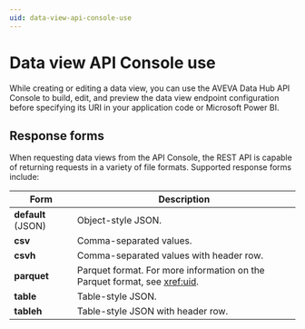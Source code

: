 ```yaml
---
uid: data-view-api-console-use
---
```


# Data view API Console use

While creating or editing a data view, you can use the AVEVA Data Hub API Console to build, edit, and preview the data view endpoint configuration before specifying its URI in your application code or Microsoft Power BI.

## Response forms

When requesting data views from the API Console, the REST API is capable of returning requests in a variety of file formats. Supported response forms include:

| Form               | Description |
|--------------------|-------------|
| **default** (JSON) | Object-style JSON. |
| **csv**            | Comma-separated values. |
| **csvh**           | Comma-separated values with header row. |
| **parquet**        | Parquet format. For more information on the Parquet format, see <xref:uid>. |
| **table**          | Table-style JSON. |
| **tableh**         | Table-style JSON with header row. |
